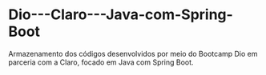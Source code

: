 # Dio---Claro---Java-com-Spring-Boot
Armazenamento dos códigos desenvolvidos por meio do Bootcamp Dio em parceria com a Claro, focado em Java com Spring Boot.

